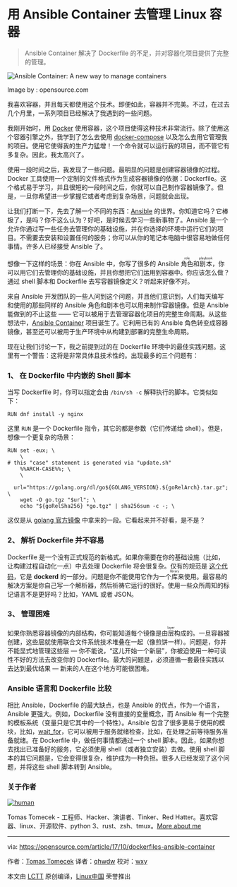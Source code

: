 用 Ansible Container 去管理 Linux 容器
============================================================

> Ansible Container 解决了 Dockerfile 的不足，并对容器化项目提供了完整的管理。

![Ansible Container: A new way to manage containers](https://opensource.com/sites/default/files/styles/image-full-size/public/lead-images/container-ship.png?itok=pqZYgQ7K "Ansible Container: A new way to manage containers")

Image by : opensource.com

我喜欢容器，并且每天都使用这个技术。即便如此，容器并不完美。不过，在过去几个月里，一系列项目已经解决了我遇到的一些问题。

我刚开始时，用 [Docker][11] 使用容器，这个项目使得这种技术非常流行。除了使用这个容器引擎之外，我学到了怎么去使用 [docker-compose][6] 以及怎么去用它管理我的项目。使用它使得我的生产力猛增！一个命令就可以运行我的项目，而不管它有多复杂。因此，我太高兴了。

使用一段时间之后，我发现了一些问题。最明显的问题是创建容器镜像的过程。Docker 工具使用一个定制的文件格式作为生成容器镜像的依据：Dockerfile。这个格式易于学习，并且很短的一段时间之后，你就可以自己制作容器镜像了。但是，一旦你希望进一步掌握它或者考虑到复杂场景，问题就会出现。

让我们打断一下，先去了解一个不同的东西：[Ansible][22] 的世界。你知道它吗？它棒极了，是吗？你不这么认为？好吧，是时候去学习一些新事物了。Ansible 是一个允许你通过写一些任务去管理你的基础设施，并在你选择的环境中运行它们的项目。不需要去安装和设置任何的服务；你可以从你的笔记本电脑中很容易地做任何事情。许多人已经接受 Ansible 了。

想像一下这样的场景：你在 Ansible 中，你写了很多的 Ansible <ruby>角色<rt>role</rt></ruby>和<ruby>剧本<rt>playbook</rt></ruby>，你可以用它们去管理你的基础设施，并且你想把它们运用到容器中。你应该怎么做？通过 shell 脚本和 Dockerfile 去写容器镜像定义？听起来好像不对。

来自 Ansible 开发团队的一些人问到这个问题，并且他们意识到，人们每天编写和使用的那些同样的 Ansible 角色和剧本也可以用来制作容器镜像。但是 Ansible 能做到的不止这些 —— 它可以被用于去管理容器化项目的完整生命周期。从这些想法中，[Ansible Container][12] 项目诞生了。它利用已有的 Ansible 角色转变成容器镜像，甚至还可以被用于生产环境中从构建到部署的完整生命周期。

现在让我们讨论一下，我之前提到过的在 Dockerfile 环境中的最佳实践问题。这里有一个警告：这将是非常具体且技术性的。出现最多的三个问题有：

### 1、 在 Dockerfile 中内嵌的 Shell 脚本

当写 Dockerfile 时，你可以指定会由 `/bin/sh -c` 解释执行的脚本。它类似如下：

```
RUN dnf install -y nginx
```

这里 `RUN` 是一个 Dockerfile 指令，其它的都是参数（它们传递给 shell）。但是，想像一个更复杂的场景：

```
RUN set -eux; \
    \
# this "case" statement is generated via "update.sh"
    %%ARCH-CASE%%; \
    \
    url="https://golang.org/dl/go${GOLANG_VERSION}.${goRelArch}.tar.gz"; \
    wget -O go.tgz "$url"; \
    echo "${goRelSha256} *go.tgz" | sha256sum -c -; \
```

这仅是从 [golang 官方镜像][13] 中拿来的一段。它看起来并不好看，是不是？

### 2、 解析 Dockerfile 并不容易

Dockerfile 是一个没有正式规范的新格式。如果你需要在你的基础设施（比如，让构建过程自动化一点）中去处理 Dockerfile 将会很复杂。仅有的规范是 [这个代码][14]，它是 **dockerd** 的一部分。问题是你不能使用它作为一个<ruby>库<rt>library</rt></ruby>来使用。最容易的解决方案是你自己写一个解析器，然后祈祷它运行的很好。使用一些众所周知的标记语言不是更好吗？比如，YAML 或者 JSON。

### 3、 管理困难

如果你熟悉容器镜像的内部结构，你可能知道每个镜像是由<ruby>层<rt>layer</rt></ruby>构成的。一旦容器被创建，这些层就使用联合文件系统技术堆叠在一起（像煎饼一样）。问题是，你并不能显式地管理这些层 — 你不能说，“这儿开始一个新层”，你被迫使用一种可读性不好的方法去改变你的 Dockerfile。最大的问题是，必须遵循一套最佳实践以去达到最优结果 — 新来的人在这个地方可能很困难。

### Ansible 语言和 Dockerfile 比较

相比 Ansible，Dockerfile 的最大缺点，也是 Ansible 的优点，作为一个语言，Ansible 更强大。例如，Dockerfile 没有直接的变量概念，而 Ansible 有一个完整的模板系统（变量只是它其中的一个特性）。Ansible 包含了很多更易于使用的模块，比如，[wait_for][15]，它可以被用于服务就绪检查，比如，在处理之前等待服务准备就绪。在 Dockerfile 中，做任何事情都通过一个 shell 脚本。因此，如果你想去找出已准备好的服务，它必须使用 shell（或者独立安装）去做。使用 shell 脚本的其它问题是，它会变得很复杂，维护成为一种负担。很多人已经发现了这个问题，并将这些 shell 脚本转到 Ansible。

### 关于作者

 [![human](https://opensource.com/sites/default/files/styles/profile_pictures/public/pictures/ja.jpeg?itok=4ATUEAbd)][18] 
 
Tomas Tomecek - 工程师、Hacker、演讲者、Tinker、Red Hatter。喜欢容器、linux、开源软件、python 3、rust、zsh、tmux。[More about me][9]

--------------------------------------------------------------------------------

via: https://opensource.com/article/17/10/dockerfiles-ansible-container

作者：[Tomas Tomecek][a]
译者：[qhwdw](https://github.com/qhwdw)
校对：[wxy](https://github.com/wxy)

本文由 [LCTT](https://github.com/LCTT/TranslateProject) 原创编译，[Linux中国](https://linux.cn/) 荣誉推出

[a]:https://opensource.com/users/tomastomecek
[1]:https://www.ansible.com/how-ansible-works?intcmp=701f2000000h4RcAAI
[2]:https://www.ansible.com/ebooks?intcmp=701f2000000h4RcAAI
[3]:https://www.ansible.com/quick-start-video?intcmp=701f2000000h4RcAAI
[4]:https://docs.ansible.com/ansible/latest/intro_installation.html?intcmp=701f2000000h4RcAAI
[5]:https://opensource.com/article/17/10/dockerfiles-ansible-container?imm_mid=0f9013&cmp=em-webops-na-na-newsltr_20171201&rate=Wiw_0D6PK_CAjqatYu_YQH0t1sNHEF6q09_9u3sYkCY
[6]:https://github.com/docker/compose
[7]:http://sched.co/BxIW
[8]:http://events.linuxfoundation.org/events/open-source-summit-europe
[9]:https://opensource.com/users/tomastomecek
[10]:https://opensource.com/user/175651/feed
[11]:https://opensource.com/tags/docker
[12]:https://www.ansible.com/ansible-container
[13]:https://github.com/docker-library/golang/blob/master/Dockerfile-debian.template#L14
[14]:https://github.com/moby/moby/tree/master/builder/dockerfile
[15]:http://docs.ansible.com/wait_for_module.html
[16]:http://events.linuxfoundation.org/events/open-source-summit-europe
[17]:http://events.linuxfoundation.org/events/open-source-summit-europe/program/schedule
[18]:https://opensource.com/users/tomastomecek
[19]:https://opensource.com/users/tomastomecek
[20]:https://opensource.com/users/tomastomecek
[21]:https://opensource.com/article/17/10/dockerfiles-ansible-container?imm_mid=0f9013&cmp=em-webops-na-na-newsltr_20171201#comments
[22]:https://opensource.com/tags/ansible
[23]:https://opensource.com/tags/containers
[24]:https://opensource.com/tags/ansible
[25]:https://opensource.com/tags/docker
[26]:https://opensource.com/tags/open-source-summit


